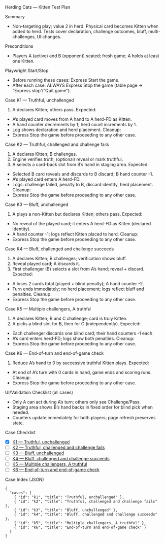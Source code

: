 Herding Cats — Kitten Test Plan

Summary
- Non-targeting play; value 2 in herd. Physical card becomes Kitten when added to herd. Tests cover declaration, challenge outcomes, bluff, multi-challenges, UI changes.

Preconditions
- Players A (active) and B (opponent) seated; fresh game; A holds at least one Kitten.

Playwright Start/Stop
- Before running these cases: Express Start the game.
- After each case: ALWAYS Express Stop the game (table page → “Express stop”/“Quit game”).

<a id="k1"></a>
Case K1 — Truthful, unchallenged
1) A declares Kitten; others pass.
Expected:
- A’s played card moves from A hand to A herd-FD as Kitten.
- A hand counter decrements by 1; herd count increments by 1.
- Log shows declaration and herd placement.
Cleanup:
- Express Stop the game before proceeding to any other case.

<a id="k2"></a>
Case K2 — Truthful, challenged and challenge fails
1) A declares Kitten; B challenges.
2) Engine verifies truth; (optional) reveal or mark truthful.
3) A selects a card-back slot from B’s hand in staging area.
Expected:
- Selected B card reveals and discards to B discard; B hand counter -1.
- A’s played card enters A herd-FD.
- Logs: challenge failed, penalty to B, discard identity, herd placement.
Cleanup:
- Express Stop the game before proceeding to any other case.

<a id="k3"></a>
Case K3 — Bluff, unchallenged
1) A plays a non-Kitten but declares Kitten; others pass.
Expected:
- No reveal of the played card; it enters A herd-FD as Kitten (declared identity).
- A hand counter -1; logs reflect Kitten placed to herd.
Cleanup:
- Express Stop the game before proceeding to any other case.

<a id="k4"></a>
Case K4 — Bluff, challenged and challenge succeeds
1) A declares Kitten; B challenges; verification shows bluff.
2) Reveal played card; A discards it.
3) First challenger (B) selects a slot from A’s hand; reveal + discard.
Expected:
- A loses 2 cards total (played + blind penalty); A hand counter -2.
- Turn ends immediately; no herd placement; logs reflect bluff and penalties.
Cleanup:
- Express Stop the game before proceeding to any other case.

<a id="k5"></a>
Case K5 — Multiple challengers, A truthful
1) A declares Kitten; B and C challenge; card is truly Kitten.
2) A picks a blind slot for B, then for C (independently).
Expected:
- Each challenger discards one blind card; their hand counters -1 each.
- A’s card enters herd-FD; logs show both penalties.
Cleanup:
- Express Stop the game before proceeding to any other case.

<a id="k6"></a>
Case K6 — End-of-turn and end-of-game check
1) Reduce A’s hand to 0 by successive truthful Kitten plays.
Expected:
- At end of A’s turn with 0 cards in hand, game ends and scoring runs.
Cleanup:
- Express Stop the game before proceeding to any other case.

UI/Validation Checklist (all cases)
- Only A can act during A’s turn; others only see Challenge/Pass.
- Staging area shows B’s hand backs in fixed order for blind pick when needed.
- Counters update immediately for both players; page refresh preserves state.

Case Checklist
- [x] [K1 — Truthful, unchallenged](#k1)
- [ ] [K2 — Truthful, challenged and challenge fails](#k2)
- [ ] [K3 — Bluff, unchallenged](#k3)
- [ ] [K4 — Bluff, challenged and challenge succeeds](#k4)
- [ ] [K5 — Multiple challengers, A truthful](#k5)
- [ ] [K6 — End-of-turn and end-of-game check](#k6)

Case Index (JSON)
```
{
  "cases": [
    { "id": "k1", "title": "Truthful, unchallenged" },
    { "id": "k2", "title": "Truthful, challenged and challenge fails" },
    { "id": "k3", "title": "Bluff, unchallenged" },
    { "id": "k4", "title": "Bluff, challenged and challenge succeeds" },
    { "id": "k5", "title": "Multiple challengers, A truthful" },
    { "id": "k6", "title": "End-of-turn and end-of-game check" }
  ]
}
```
